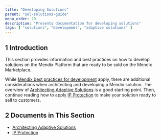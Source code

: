 ```yaml
---
title: "Developing Solutions"
parent: "sol-solutions-guide"
menu_order: 20
description: "Presents documentation for developing solutions"
tags: [ "solutions", "development", "adaptive solutions" ]
---
```


## 1 Introduction

This section provides information and best practices on how to develop solutions on the Mendix Platform that are ready to be sold on the Mendix Marketplace.

While [Mendix best practices for development](/howto/general/dev-best-practices) apply, there are additional considerations when architecting and developing a Mendix solution. The overview of [Architecting Adaptive Solutions](sol-adaptive-solution-architecture) is a good starting point. Then, continue reading how to apply [IP Protection](sol-ip-protection) to make your solution ready to sell to customers.

## 2 Documents in This Section

* [Architecting Adaptive Solutions](sol-adaptive-solution-architecture)
* [IP Protection](sol-ip-protection)

